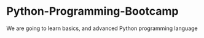 # Python-Programming-Bootcamp
We are going to learn basics, and advanced Python programming language
